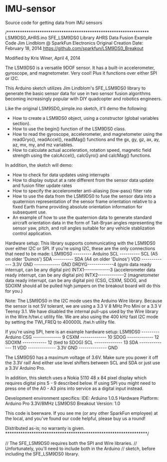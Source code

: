 # IMU-sensor
Source code for getting data from IMU sensors

/*****************************************************************
LSM9DS0_AHRS.ino
SFE_LSM9DS0 Library AHRS Data Fusion Example Code
Jim Lindblom @ SparkFun Electronics
Original Creation Date: February 18, 2014
https://github.com/sparkfun/LSM9DS0_Breakout

Modified by Kris Winer, April 4, 2014

The LSM9DS0 is a versatile 9DOF sensor. It has a built-in
accelerometer, gyroscope, and magnetometer. Very cool! Plus it
functions over either SPI or I2C.

This Arduino sketch utilizes Jim Lindblom's SFE_LSM9DS0 library to generate the basic sensor data
for use in two sensor fusion algorithms becoming increasingly popular with DIY quadcopter and robotics engineers. 

Like the original LSM9SD0_simple.ino sketch, it'll demo the following:
* How to create a LSM9DS0 object, using a constructor (global
  variables section).
* How to use the begin() function of the LSM9DS0 class.
* How to read the gyroscope, accelerometer, and magnetometer
  using the readGryo(), readAccel(), readMag() functions and the
  gx, gy, gz, ax, ay, az, mx, my, and mz variables.
* How to calculate actual acceleration, rotation speed, magnetic
  field strength using the calcAccel(), calcGyro() and calcMag()
  functions.
  
In addition, the sketch will demo:
* How to check for data updates using interrupts
* How to display output at a rate different from the sensor data update and fusion filter update rates
* How to specify the accelerometer anti-aliasing (low-pass) filter rate
* How to use the data from the LSM9DS0 to fuse the sensor data into a quaternion representation of the sensor frame
  orientation relative to a fixed Earth frame providing absolute orientation information for subsequent use.
* An example of how to use the quaternion data to generate standard aircraft orientation data in the form of
  Tait-Bryan angles representing the sensor yaw, pitch, and roll angles suitable for any vehicle stablization control application.

Hardware setup: This library supports communicating with the
LSM9DS0 over either I2C or SPI. If you're using I2C, these are
the only connections that need to be made:
	LSM9DS0 --------- Arduino
	 SCL ---------- SCL (A5 on older 'Duinos')
	 SDA ---------- SDA (A4 on older 'Duinos')
	 VDD ------------- 3.3V
	 GND ------------- GND
         DRDYG-------------4   (gyro data ready interrupt, can be any digital pin)
         INTX1-------------3   (accelerometer data ready interrupt, can be any digital pin)
         INTX2-------------2   (magnetometer data ready interrupt, can be any digital pin)
(CSG, CSXM, SDOG, and SDOXM should all be pulled high jumpers on 
  the breakout board will do this for you.)
  
 Note: The LSM9DS0 in the I2C mode uses the Arduino Wire library. 
 Because the sensor is not 5V tolerant, we are using a 3.3 V 8 MHz Pro Mini or a 3.3 V Teensy 3.1.
 We have disabled the internal pull-ups used by the Wire library in the Wire.h/twi.c utility file.
 We are also using the 400 kHz fast I2C mode by setting the TWI_FREQ  to 400000L /twi.h utility file.
  
If you're using SPI, here is an example hardware setup:
	LSM9DS0 --------- Arduino
          CSG -------------- 9
          CSXM ------------- 10
          SDOG ------------- 12
          SDOXM ------------ 12 (tied to SDOG)
          SCL -------------- 13
          SDA -------------- 11
          VDD -------------- 3.3V
          GND -------------- GND
	
The LSM9DS0 has a maximum voltage of 3.6V. Make sure you power it
off the 3.3V rail! And either use level shifters between SCL
and SDA or just use a 3.3V Arduino Pro.	  

In addition, this sketch uses a Nokia 5110 48 x 84 pixel display which requires 
digital pins 5 - 9 described below. If using SPI you might need to press one of the A0 - A3 pins
into service as a digital input instead.

Development environment specifics:
	IDE: Arduino 1.0.5
	Hardware Platform: Arduino Pro 3.3V/8MHz
	LSM9DS0 Breakout Version: 1.0

This code is beerware. If you see me (or any other SparkFun 
employee) at the local, and you've found our code helpful, please 
buy us a round!

Distributed as-is; no warranty is given.
*****************************************************************/

// The SFE_LSM9DS0 requires both the SPI and Wire libraries.
// Unfortunately, you'll need to include both in the Arduino
// sketch, before including the SFE_LSM9DS0 library.
